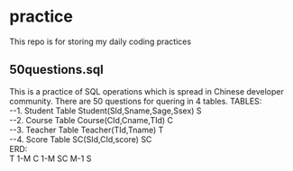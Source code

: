 # practice
This repo is for storing my daily coding practices

## 50questions.sql
This is a practice of SQL operations which is spread in Chinese developer community. 
There are 50 questions for quering in 4 tables. 
  TABLES:  
    --1. Student Table Student(SId,Sname,Sage,Ssex) S  
    --2. Course Table Course(CId,Cname,TId) C  
    --3. Teacher Table Teacher(TId,Tname) T  
    --4. Score Table SC(SId,CId,score) SC  
  ERD:  
    T 1-M C 1-M SC M-1 S  
